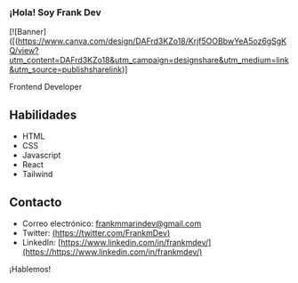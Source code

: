 ### ¡Hola! Soy Frank Dev

[![Banner]([(https://www.canva.com/design/DAFrd3KZo18/Krjf5OOBbwYeA5oz6gSgKQ/view?utm_content=DAFrd3KZo18&utm_campaign=designshare&utm_medium=link&utm_source=publishsharelink)]

Frontend Developer

## Habilidades

- HTML
- CSS
- Javascript
- React
- Tailwind


## Contacto

- Correo electrónico: [frankmmarindev@gmail.com](mailto:frankmmarindev@gmail.com)
- Twitter: [(https://twitter.com/FrankmDev)](https://https://twitter.com/FrankmDev)
- LinkedIn: [https://www.linkedin.com/in/frankmdev/](https://https://www.linkedin.com/in/frankmdev/)

¡Hablemos!


